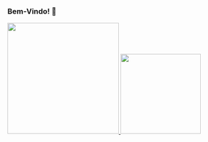 ### Bem-Vindo! 👋
        
<div>
  <a href="https://github.com/enicacio">
  <img height="250em" src="https://github-readme-stats.vercel.app/api/top-langs/?username=enicacio&langs_count=7&theme=gradiente&exclude_repo=aulagit, enicacio"/>
  <img height="180em" src="https://github-readme-stats.vercel.app/api?username=enicacio&show_icons=true&theme=gradiente"/> 
</div>
